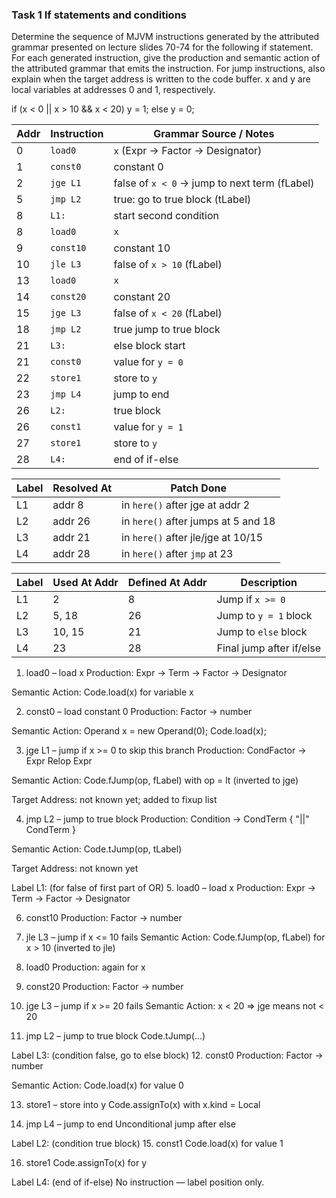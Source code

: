 ### Task 1 If statements and conditions
Determine the sequence of MJVM instructions generated by the attributed grammar presented on lecture slides 70-74 for the 
following if statement. For each generated instruction, give the production and semantic action of the attributed grammar 
that emits the instruction. For jump instructions, also explain when the target address is written to the code buffer. 
x and y are local variables at addresses 0 and 1, respectively.

if (x < 0 || x > 10 && x < 20) y = 1;
else y = 0;


| Addr | Instruction | Grammar Source / Notes                        |
| ---- | ----------- | --------------------------------------------- |
| 0    | `load0`     | `x` (Expr → Factor → Designator)              |
| 1    | `const0`    | constant 0                                    |
| 2    | `jge L1`    | false of `x < 0` → jump to next term (fLabel) |
| 5    | `jmp L2`    | true: go to true block (tLabel)               |
| 8    | `L1:`       | start second condition                        |
| 8    | `load0`     | `x`                                           |
| 9    | `const10`   | constant 10                                   |
| 10   | `jle L3`    | false of `x > 10` (fLabel)                    |
| 13   | `load0`     | `x`                                           |
| 14   | `const20`   | constant 20                                   |
| 15   | `jge L3`    | false of `x < 20` (fLabel)                    |
| 18   | `jmp L2`    | true jump to true block                       |
| 21   | `L3:`       | else block start                              |
| 21   | `const0`    | value for `y = 0`                             |
| 22   | `store1`    | store to `y`                                  |
| 23   | `jmp L4`    | jump to end                                   |
| 26   | `L2:`       | true block                                    |
| 26   | `const1`    | value for `y = 1`                             |
| 27   | `store1`    | store to `y`                                  |
| 28   | `L4:`       | end of if-else                                |


| Label | Resolved At | Patch Done                          |
| ----- | ----------- | ----------------------------------- |
| L1    | addr 8      | in `here()` after jge at addr 2     |
| L2    | addr 26     | in `here()` after jumps at 5 and 18 |
| L3    | addr 21     | in `here()` after jle/jge at 10/15  |
| L4    | addr 28     | in `here()` after `jmp` at 23       |

| Label | Used At Addr | Defined At Addr | Description              |
| ----- | ------------ | --------------- | ------------------------ |
| L1    | 2            | 8               | Jump if `x >= 0`         |
| L2    | 5, 18        | 26              | Jump to `y = 1` block    |
| L3    | 10, 15       | 21              | Jump to `else` block     |
| L4    | 23           | 28              | Final jump after if/else |


1. load0 – load x
Production: Expr → Term → Factor → Designator

Semantic Action: Code.load(x) for variable x

2. const0 – load constant 0
Production: Factor → number

Semantic Action: Operand x = new Operand(0); Code.load(x);

3. jge L1 – jump if x >= 0 to skip this branch
Production: CondFactor → Expr Relop Expr

Semantic Action: Code.fJump(op, fLabel) with op = lt (inverted to jge)

Target Address: not known yet; added to fixup list

4. jmp L2 – jump to true block
Production: Condition → CondTerm { "||" CondTerm }

Semantic Action: Code.tJump(op, tLabel)

Target Address: not known yet

Label L1: (for false of first part of OR)
5. load0 – load x
Production: Expr → Term → Factor → Designator

6. const10
Production: Factor → number

7. jle L3 – jump if x <= 10 fails
Semantic Action: Code.fJump(op, fLabel) for x > 10 (inverted to jle)

8. load0
Production: again for x

9. const20
Production: Factor → number

10. jge L3 – jump if x >= 20 fails
Semantic Action: x < 20 ⇒ jge means not < 20

11. jmp L2 – jump to true block
Code.tJump(...)

Label L3: (condition false, go to else block)
12. const0
Production: Factor → number

Semantic Action: Code.load(x) for value 0

13. store1 – store into y
Code.assignTo(x) with x.kind = Local

14. jmp L4 – jump to end
Unconditional jump after else

Label L2: (condition true block)
15. const1
Code.load(x) for value 1

16. store1
Code.assignTo(x) for y

Label L4: (end of if-else)
No instruction — label position only.